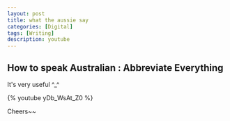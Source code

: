```yaml
---
layout: post
title: what the aussie say
categories: [Digital]
tags: [Writing]
description: youtube
---
```


## How to speak Australian : Abbreviate Everything

It's very useful ^_^

{% youtube yDb_WsAt_Z0 %}


Cheers~~
